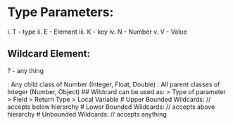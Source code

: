 # Type Parameters:

i. T - type
ii. E - Element
iii. K - key
iv. N - Number
v. V - Value


## Wildcard Element: 

? - any thing
<? extends Number>: Any child class of Number (Integer, Float, Double)
<? super Integer>: All parent classes of Integer (Number, Object)


## Wildcard can be used as:

> Type of parameter 
> Field
> Return Type
> Local Variable


# Upper Bounded Wildcards: <? extends Number>       // accepts below hierarchy
# Lower Bounded Wildcards: <? super Number>     // accepts above hierarchy
# Unbounded Wildcards: <?>          // accepts anything